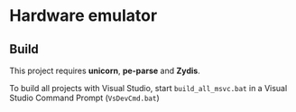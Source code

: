 # Hardware emulator

## Build

This project requires **unicorn**, **pe-parse** and **Zydis**.

To build all projects with Visual Studio, start `build_all_msvc.bat` in a Visual Studio Command Prompt (`VsDevCmd.bat`)